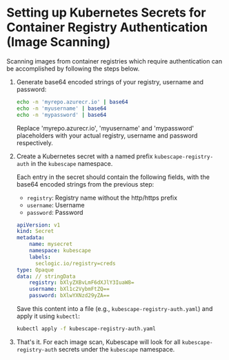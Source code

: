 # Setting up Kubernetes Secrets for Container Registry Authentication (Image Scanning)

Scanning images from container registries which require authentication can be accomplished by following the steps below.

1. Generate base64 encoded strings of your registry, username and password:

    ```bash
    echo -n 'myrepo.azurecr.io' | base64
    echo -n 'myusername' | base64
    echo -n 'mypassword' | base64
    ```

    Replace 'myrepo.azurecr.io', 'myusername' and 'mypassword' placeholders with your actual registry, username and password respectively.

2. Create a Kubernetes secret with a named prefix `kubescape-registry-auth` in the `kubescape` namespace.

    Each entry in the secret should contain the following fields, with the base64 encoded strings from the previous step:
    - `registry`: Registry name without the http/https prefix
    - `username`: Username
    - `password`: Password


    ```yaml
    apiVersion: v1
    kind: Secret
    metadata:
        name: mysecret
        namespace: kubescape
        labels: 
          seclogic.io/registry=creds
    type: Opaque
    data: // stringData
        registry: bXlyZXBvLmF6dXJlY3IuaW8=
        username: bXl1c2VybmFtZQ==
        password: bXlwYXNzd29yZA==
    ```

    Save this content into a file (e.g., `kubescape-registry-auth.yaml`) and apply it using `kubectl`:

    ```bash
    kubectl apply -f kubescape-registry-auth.yaml
    ```

3. That's it. For each image scan, Kubescape will look for all `kubescape-registry-auth` secrets under the `kubescape` namespace.
